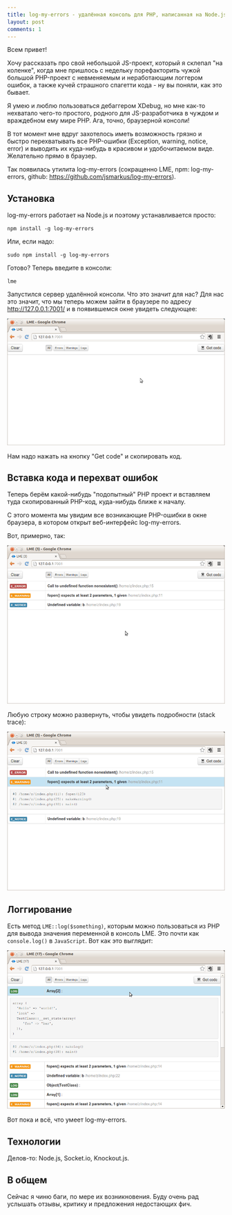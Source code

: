 ```yaml
---
title: log-my-errors - удалённая консоль для PHP, написанная на Node.js
layout: post
comments: 1
---
```


Всем привет!

Хочу рассказать про свой небольшой JS-проект, который я склепал "на коленке", когда мне пришлось с недельку порефакторить чужой большой PHP-проект с невменяемым и неработающим логгером ошибок, а также кучей страшного спагетти кода - ну вы поняли, как это бывает.

Я умею и люблю пользоваться дебаггером XDebug, но мне как-то нехватало чего-то простого, родного для JS-разработчика в чуждом и враждебном ему мире PHP. Ага, точно, браузерной консоли!

В тот момент мне вдруг захотелось иметь возможность грязно и быстро перехватывать все PHP-ошибки (Exception, warning, notice, error) и выводить их куда-нибудь в красивом и удобочитаемом виде. Желательно прямо в браузер.

Так появилась утилита log-my-errors (сокращенно LME, npm: log-my-errors, github: https://github.com/jsmarkus/log-my-errors).

## Установка

log-my-errors работает на Node.js и поэтому устанавливается просто:

    npm install -g log-my-errors

Или, если надо:

    sudo npm install -g log-my-errors

Готово? Теперь введите в консоли:

    lme

Запустился сервер удалённой консоли. Что это значит для нас? Для нас это значит, что мы теперь можем зайти в браузере по адресу http://127.0.0.1:7001/ и в появившемся окне увидеть следующее:

![](/i/posts-lme-first-run.png)

Нам надо нажать на кнопку "Get code" и скопировать код.

## Вставка кода и перехват ошибок

Теперь берём какой-нибудь "подопытный" PHP проект и вставляем туда скопированный PHP-код, куда-нибудь ближе к началу. 

С этого момента мы увидим все возникающие PHP-ошибки в окне браузера, в котором открыт веб-интерфейс log-my-errors.

Вот, примерно, так:

![](/i/posts-lme-working.png)

Любую строку можно развернуть, чтобы увидеть подробности (stack trace):

![](/i/posts-lme-stack-trace.png)

## Логгирование

Есть метод `LME::log($something)`, которым можно пользоваться из PHP для вывода значения переменной в консоль LME. Это почти как `console.log()` в `JavaScript`. Вот как это выглядит:

![](/i/posts-lme-logging.png)

Вот пока и всё, что умеет log-my-errors.

## Технологии

Делов-то: Node.js, Socket.io, Knockout.js.

## В общем

Сейчас я чиню баги, по мере их возникновения. Буду очень рад услышать отзывы, критику и предложения недостающих фич.
